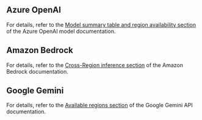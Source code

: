## Azure OpenAI

For details, refer to the [Model summary table and region availability section](https://learn.microsoft.com/en-us/azure/ai-services/openai/concepts/models?tabs=global-standard%2Cstandard-chat-completions#model-summary-table-and-region-availability) of the Azure OpenAI model documentation.

## Amazon Bedrock

For details, refer to the [Cross-Region inference section](https://docs.aws.amazon.com/bedrock/latest/userguide/cross-region-inference.html#region-availability) of the Amazon Bedrock documentation.

## Google Gemini

For details, refer to the [Available regions section](https://ai.google.dev/gemini-api/docs/available-regions#available_regions) of the Google Gemini API documentation.

